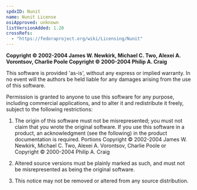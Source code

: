 ```yaml
---
spdxID: Nunit
name: Nunit License
osiApproved: unknown
listVersionAdded: 1.20
crossRefs: 
  - "https://fedoraproject.org/wiki/Licensing/Nunit"
---
```


**Copyright © 2002-2004 James W. Newkirk, Michael C. Two, Alexei A. Vorontsov, Charlie Poole Copyright © 2000-2004 Philip A. Craig**

This software is provided 'as-is', without any express or implied warranty. In no event will the authors be held liable for any damages arising from the use of this software.

Permission is granted to anyone to use this software for any purpose, including commercial applications, and to alter it and redistribute it freely, subject to the following restrictions:

1. The origin of this software must not be misrepresented; you must not claim that you wrote the original software. If you use this software in a product, an acknowledgment (see the following) in the product documentation is required.
  Portions Copyright © 2002-2004 James W. Newkirk, Michael C. Two, Alexei A. Vorontsov, Charlie Poole or Copyright © 2000-2004 Philip A. Craig

2. Altered source versions must be plainly marked as such, and must not be misrepresented as being the original software.

3. This notice may not be removed or altered from any source distribution.
